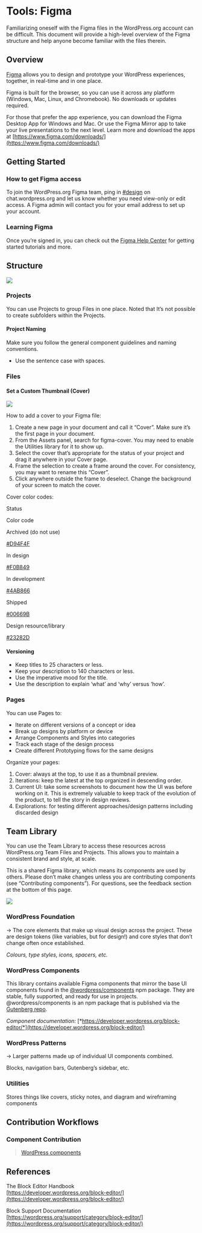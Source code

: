 # Tools: Figma

Familiarizing oneself with the Figma files in the WordPress.org account can be difficult. This document will provide a high-level overview of the Figma structure and help anyone become familiar with the files therein.

## Overview

[Figma](https://www.figma.com) allows you to design and prototype your WordPress experiences, together, in real-time and in one place.

Figma is built for the browser, so you can use it across any platform (Windows, Mac, Linux, and Chromebook). No downloads or updates required.

For those that prefer the app experience, you can download the Figma Desktop App for Windows and Mac. Or use the Figma Mirror app to take your live presentations to the next level. Learn more and download the apps at [https://www.figma.com/downloads/](https://www.figma.com/downloads/)

## Getting Started

### How to get Figma access

To join the WordPress.org Figma team, ping in [#design](https://make.wordpress.org/design/tag/design/) on chat.wordpress.org and let us know whether you need view-only or edit access. A Figma admin will contact you for your email address to set up your account.

### Learning Figma

Once you’re signed in, you can check out the [Figma Help Center](https://help.figma.com/) for getting started tutorials and more.

## Structure

[![](https://i1.wp.com/make.wordpress.org/design/files/2020/04/home-screen.png?resize=776%2C437&ssl=1)](https://i1.wp.com/make.wordpress.org/design/files/2020/04/home-screen.png?ssl=1)

### Projects

You can use Projects to group Files in one place. Noted that It’s not possible to create subfolders within the Projects.

#### Project Naming

Make sure you follow the general component guidelines and naming conventions.

*   Use the sentence case with spaces.

### Files

#### Set a Custom Thumbnail (Cover)

[![](https://i1.wp.com/make.wordpress.org/design/files/2020/04/figma-covers.png?fit=776%2C371&ssl=1)](https://i1.wp.com/make.wordpress.org/design/files/2020/04/figma-covers.png?ssl=1)

How to add a cover to your Figma file:

1.  Create a new page in your document and call it “Cover”. Make sure it’s the first page in your document.
2.  From the Assets panel, search for figma-cover. You may need to enable the Utilities library for it to show up.
3.  Select the cover that’s appropriate for the status of your project and drag it anywhere in your Cover page.
4.  Frame the selection to create a frame around the cover. For consistency, you may want to rename this “Cover”.
5.  Click anywhere outside the frame to deselect. Change the background of your screen to match the cover.

Cover color codes:

Status

Color code

Archived (do not use)

[#D94F4F](https://make.wordpress.org/design/tag/d94f4f/)

In design

[#F0B849](https://make.wordpress.org/design/tag/f0b849/)

In development

[#4AB866](https://make.wordpress.org/design/tag/4ab866/)

Shipped

[#00669B](https://make.wordpress.org/design/tag/00669b/)

Design resource/library

[#23282D](https://make.wordpress.org/design/tag/23282d/)

#### Versioning

*   Keep titles to 25 characters or less.
*   Keep your description to 140 characters or less.
*   Use the imperative mood for the title.
*   Use the description to explain ‘what’ and ‘why’ versus ‘how’.

### Pages

You can use Pages to:

*   Iterate on different versions of a concept or idea
*   Break up designs by platform or device
*   Arrange Components and Styles into categories
*   Track each stage of the design process
*   Create different Prototyping flows for the same designs

Organize your pages:

1.  Cover: always at the top, to use it as a thumbnail preview.
2.  Iterations: keep the latest at the top organized in descending order.
3.  Current UI: take some screenshots to document how the UI was before working on it. This is extremely valuable to keep track of the evolution of the product, to tell the story in design reviews.
4.  Explorations: for testing different approaches/design patterns including discarded design

## Team Library

You can use the Team Library to access these resources across WordPress.org Team Files and Projects. This allows you to maintain a consistent brand and style, at scale.

This is a shared Figma library, which means its components are used by others. Please don’t make changes unless you are contributing components (see “Contributing components”). For questions, see the feedback section at the bottom of this page.

[![](https://i1.wp.com/make.wordpress.org/design/files/2020/04/figma-library-structure.png?resize=776%2C377&ssl=1)](https://i1.wp.com/make.wordpress.org/design/files/2020/04/figma-library-structure.png?ssl=1)

### WordPress Foundation

→ The core elements that make up visual design across the project. These are design tokens (like variables, but for design!) and core styles that don’t change often once established.

*Colours, type styles, icons, spacers, etc.*

### WordPress Components

This library contains available Figma components that mirror the base UI components found in the [@wordpress/components](https://www.npmjs.com/package/@wordpress/components) npm package. They are stable, fully supported, and ready for use in projects. @wordpress/components is an npm package that is published via the [Gutenberg repo](https://github.com/WordPress/gutenberg).

*Component documentation:* [*https://developer.wordpress.org/block-editor/*](https://developer.wordpress.org/block-editor/)

### WordPress Patterns

→ Larger patterns made up of individual UI components combined.

Blocks, navigation bars, Gutenberg’s sidebar, etc.

### Utilities

Stores things like covers, sticky notes, and diagram and wireframing components

## Contribution Workflows

### Component Contribution

> [WordPress components](https://make.wordpress.org/design/handbook/get-involved/wordpress-components/)

## References

The Block Editor Handbook  
[https://developer.wordpress.org/block-editor/](https://developer.wordpress.org/block-editor/)

Block Support Documentation [https://wordpress.org/support/category/block-editor/](https://wordpress.org/support/category/block-editor/)